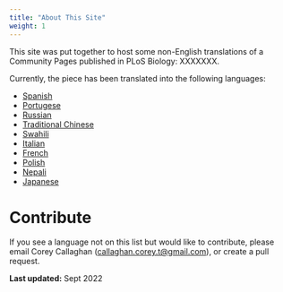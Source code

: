 ```yaml
---
title: "About This Site"
weight: 1
---
```


This site was put together to host some non-English translations of a Community Pages published in PLoS Biology: XXXXXXX.

Currently, the piece has been translated into the following languages:

- [Spanish](https://coreytcallaghan.github.io/non-English-translations/es/)
- [Portugese](https://coreytcallaghan.github.io/non-English-translations/pt/)
- [Russian](https://coreytcallaghan.github.io/non-English-translations/ru/)
- [Traditional Chinese](https://coreytcallaghan.github.io/non-English-translations/zh-tw/)
- [Swahili](https://coreytcallaghan.github.io/non-English-translations/sw/)
- [Italian](https://coreytcallaghan.github.io/non-English-translations/it/)
- [French](https://coreytcallaghan.github.io/non-English-translations/fr)
- [Polish](https://coreytcallaghan.github.io/non-English-translations/pl)
- [Nepali](https://coreytcallaghan.github.io/non-English-translations/ne)
- [Japanese](https://coreytcallaghan.github.io/non-English-translations/jp)

# Contribute
If you see a language not on this list but would like to contribute, please email Corey Callaghan (callaghan.corey.t@gmail.com), or create a pull request.

**Last updated:** Sept 2022
